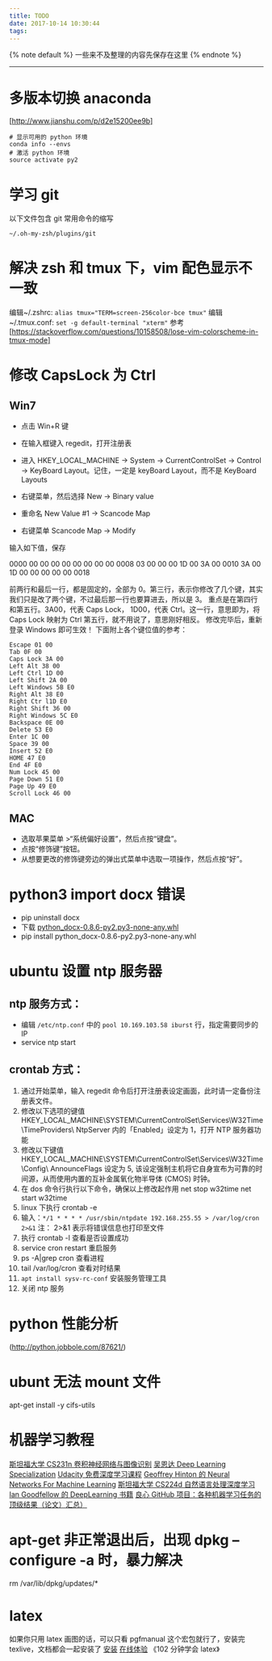 ```yaml
---
title: TODO
date: 2017-10-14 10:30:44
tags:
---
```


{% note default %}
一些来不及整理的内容先保存在这里
{% endnote %}

<!--more-->

---

# 多版本切换 anaconda
[http://www.jianshu.com/p/d2e15200ee9b]
```
# 显示可用的 python 环境
conda info --envs
# 激活 python 环境
source activate py2
```

# 学习 git
以下文件包含 git 常用命令的缩写
```
~/.oh-my-zsh/plugins/git
```

# 解决 zsh 和 tmux 下，vim 配色显示不一致
编辑~/.zshrc:
``alias tmux="TERM=screen-256color-bce tmux"``
编辑 ~/.tmux.conf:
``set -g default-terminal "xterm"``
参考 [https://stackoverflow.com/questions/10158508/lose-vim-colorscheme-in-tmux-mode]

# 修改 CapsLock 为 Ctrl
## Win7
* 点击 Win+R 键

* 在输入框键入 regedit，打开注册表

* 进入 HKEY_LOCAL_MACHINE -> System -> CurrentControlSet -> Control -> KeyBoard Layout。记住，一定是 keyBoard Layout，而不是 KeyBoard Layouts

* 右键菜单，然后选择 New -> Binary value

* 重命名 New Value #1 -> Scancode Map

* 右键菜单 Scancode Map -> Modify

输入如下值，保存

0000 00 00 00 00 00 00 00 00
0008 03 00 00 00 1D 00 3A 00
0010 3A 00 1D 00 00 00 00 00
0018

前两行和最后一行，都是固定的，全部为 0。第三行，表示你修改了几个键，其实我们只是改了两个键，不过最后那一行也要算进去，所以是 3。
重点是在第四行和第五行。3A00，代表 Caps Lock， 1D00，代表 Ctrl。这一行，意思即为，将 Caps Lock 映射为 Ctrl
第五行，就不用说了，意思刚好相反。
修改完毕后，重新登录 Windows 即可生效！
下面附上各个键位值的参考：

```
Escape 01 00
Tab 0F 00
Caps Lock 3A 00
Left Alt 38 00
Left Ctrl 1D 00
Left Shift 2A 00
Left Windows 5B E0
Right Alt 38 E0
Right Ctr l1D E0
Right Shift 36 00
Right Windows 5C E0
Backspace 0E 00
Delete 53 E0
Enter 1C 00
Space 39 00
Insert 52 E0
HOME 47 E0
End 4F E0
Num Lock 45 00
Page Down 51 E0
Page Up 49 E0
Scroll Lock 46 00
```

## MAC
* 选取苹果菜单 >“系统偏好设置”，然后点按“键盘”。
* 点按“修饰键”按钮。
* 从想要更改的修饰键旁边的弹出式菜单中选取一项操作，然后点按“好”。

# python3 import docx 错误
* pip uninstall docx
* 下载 [python_docx-0.8.6-py2.py3-none-any.whl](http://www.lfd.uci.edu/~gohlke/pythonlibs/)
* pip install python_docx-0.8.6-py2.py3-none-any.whl

# ubuntu 设置 ntp 服务器
## ntp 服务方式：
* 编辑 ``/etc/ntp.conf`` 中的 ``pool 10.169.103.58 iburst`` 行，指定需要同步的 IP
* service ntp start

## crontab 方式：
1. 通过开始菜单，输入 regedit 命令后打开注册表设定画面，此时请一定备份注册表文件。
2. 修改以下选项的键值  HKEY_LOCAL_MACHINE\SYSTEM\CurrentControlSet\Services\W32Time\TimeProviders\  NtpServer 内的「Enabled」设定为 1，打开 NTP 服务器功能
3. 修改以下键值  HKEY_LOCAL_MACHINE\SYSTEM\CurrentControlSet\Services\W32Time\Config\  AnnounceFlags 设定为 5, 该设定强制主机将它自身宣布为可靠的时间源，从而使用内置的互补金属氧化物半导体 (CMOS) 时钟。
4. 在 dos 命令行执行以下命令，确保以上修改起作用
net stop w32time
net start w32time
5. linux 下执行 crontab -e
6. 输入：``*/1 * * * * /usr/sbin/ntpdate 192.168.255.55 > /var/log/cron 2>&1``
注： 2>&1 表示将错误信息也打印至文件
7. 执行 crontab -l 查看是否设置成功
8. service cron restart 重启服务
9. ps -A|grep cron 查看进程
10. tail /var/log/cron 查看对时结果
11. ``apt install sysv-rc-conf`` 安装服务管理工具
12. 关闭 ntp 服务

# python 性能分析
(http://python.jobbole.com/87621/)

# ubunt 无法 mount 文件
apt-get install -y cifs-utils

# 机器学习教程
[斯坦福大学 CS231n 卷积神经网络与图像识别](http://cs231n.stanford.edu/)
[吴恩达 Deep Learning Specialization](https://www.coursera.org/specializations/deep-learning)
[Udacity 免费深度学习课程](https://www.udacity.com/course/deep-learning—ud730)
[Geoffrey Hinton 的 Neural Networks For Machine Learning](https://www.coursera.org/learn/neural-networks)
[斯坦福大学 CS224d 自然语言处理深度学习](http://cs224d.stanford.edu/)
[Ian Goodfellow 的 DeepLearning 书籍](https://exacity.github.io/deeplearningbook-chinese/)
[良心 GitHub 项目：各种机器学习任务的顶级结果（论文）汇总）](https://github.com//RedditSota/state-of-the-art-result-for-machine-learning-problems)

# apt-get 非正常退出后，出现 dpkg –configure -a 时，暴力解决
rm /var/lib/dpkg/updates/*

# latex
如果你只用 latex 画图的话，可以只看 pgfmanual 这个宏包就行了，安装完 texlive，文档都会一起安装了
[安装](https://liam0205.me/texlive/)
[在线体验](https://www.sharelatex.com/project)
《102 分钟学会 latex》

